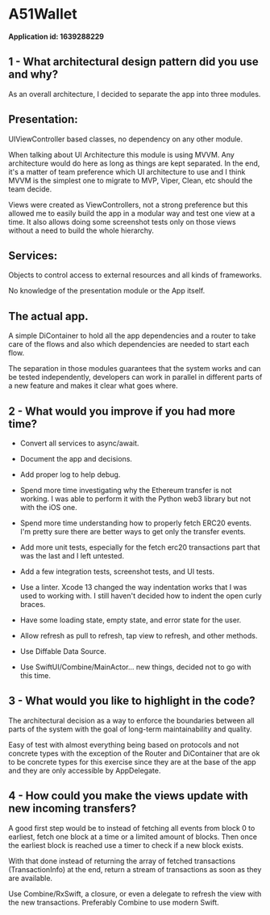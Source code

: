 # A51Wallet

**Application id: 1639288229**

## 1 - What architectural design pattern did you use and why?

As an overall architecture, I decided to separate the app into three modules.

Presentation:
---

UIViewController based classes, no dependency on any other module.

When talking about UI Architecture this module is using MVVM. Any architecture would do here as long as things are kept separated. In the end, it's a matter of team preference which UI architecture to use and I think MVVM is the simplest one to migrate to MVP, Viper, Clean, etc should the team decide. 

Views were created as ViewControllers, not a strong preference but this allowed me to easily build the app in a modular way and test one view at a time. It also allows doing some screenshot tests only on those views without a need to build the whole hierarchy.

Services: 
---

Objects to control access to external resources and all kinds of frameworks. 

No knowledge of the presentation module or the App itself.

The actual app. 
---

A simple DiContainer to hold all the app dependencies and a router to take care of the flows and also which dependencies are needed to start each flow.

The separation in those modules guarantees that the system works and can be tested independently, developers can work in parallel in different parts of a new feature and makes it clear what goes where.

## 2 - What would you improve if you had more time?

- Convert all services to async/await.

- Document the app and decisions.

- Add proper log to help debug.

- Spend more time investigating why the Ethereum transfer is not working. I was able to perform it with the Python web3 library but not with the iOS one.

- Spend more time understanding how to properly fetch ERC20 events. I'm pretty sure there are better ways to get only the transfer events.

- Add more unit tests, especially for the fetch erc20 transactions part that was the last and I left untested.

- Add a few integration tests, screenshot tests, and UI tests.

- Use a linter. Xcode 13 changed the way indentation works that I was used to working with. I still haven't decided how to indent the open curly braces.

- Have some loading state, empty state, and error state for the user.

- Allow refresh as pull to refresh, tap view to refresh, and other methods.

- Use Diffable Data Source.

- Use SwiftUI/Combine/MainActor... new things, decided not to go with this time.

## 3 - What would you like to highlight in the code?

The architectural decision as a way to enforce the boundaries between all parts of the system with the goal of long-term maintainability and quality.

Easy of test with almost everything being based on protocols and not concrete types with the exception of the Router and DiContainer that are ok to be concrete types for this exercise since they are at the base of the app and they are only accessible by AppDelegate. 

## 4 - How could you make the views update with new incoming transfers?

A good first step would be to instead of fetching all events from block 0 to earliest, fetch one block at a time or a limited amount of blocks. Then once the earliest block is reached use a timer to check if a new block exists.

With that done instead of returning the array of fetched transactions (TransactionInfo) at the end, return a stream of transactions as soon as they are available.

Use Combine/RxSwift, a closure, or even a delegate to refresh the view with the new transactions. Preferably Combine to use modern Swift. 
